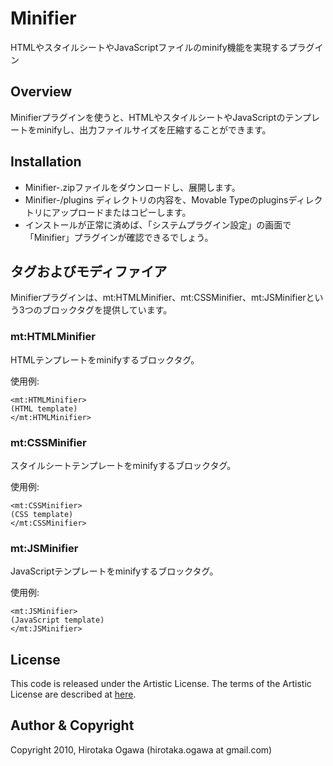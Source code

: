 # Minifier

HTMLやスタイルシートやJavaScriptファイルのminify機能を実現するプラグイン

## Overview

Minifierプラグインを使うと、HTMLやスタイルシートやJavaScriptのテンプレートをminifyし、出力ファイルサイズを圧縮することができます。

## Installation

 * Minifier-<version>.zipファイルをダウンロードし、展開します。
 * Minifier-<version>/plugins ディレクトリの内容を、Movable Typeのpluginsディレクトリにアップロードまたはコピーします。
 * インストールが正常に済めば、「システムプラグイン設定」の画面で「Minifier」プラグインが確認できるでしょう。

## タグおよびモディファイア

Minifierプラグインは、mt:HTMLMinifier、mt:CSSMinifier、mt:JSMinifierという3つのブロックタグを提供しています。

### mt:HTMLMinifier

HTMLテンプレートをminifyするブロックタグ。

使用例:

    <mt:HTMLMinifier>
    (HTML template)
    </mt:HTMLMinifier>

### mt:CSSMinifier

スタイルシートテンプレートをminifyするブロックタグ。

使用例:

    <mt:CSSMinifier>
    (CSS template)
    </mt:CSSMinifier>

### mt:JSMinifier

JavaScriptテンプレートをminifyするブロックタグ。

使用例:

    <mt:JSMinifier>
    (JavaScript template)
    </mt:JSMinifier>

## License

This code is released under the Artistic License. The terms of the Artistic License are described at [here](http://www.perl.com/language/misc/Artistic.html).

## Author & Copyright

Copyright 2010, Hirotaka Ogawa (hirotaka.ogawa at gmail.com)
